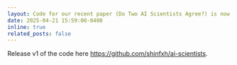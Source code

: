 ```yaml
---
layout: Code for our recent paper (Do Two AI Scientists Agree?) is now available! 
date: 2025-04-21 15:59:00-0400
inline: true
related_posts: false
---
```


Release v1 of the code here https://github.com/shinfxh/ai-scientists.
